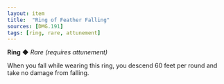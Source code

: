 ```yaml
---
layout: item
title:  "Ring of Feather Falling"
sources: [DMG.191]
tags: [ring, rare, attunement]
---
```


**Ring** ◆ *Rare (requires attunement)*

When you fall while wearing this ring, you descend 60 feet per round and take no damage from falling.